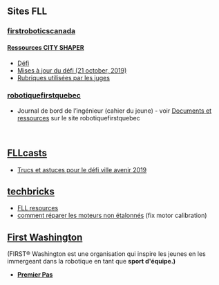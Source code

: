 ## Sites FLL

### [firstroboticscanada](https://www.firstroboticscanada.org/fll/)
#### [Ressources CITY SHAPER](https://www.firstinspires.org/resource-library/fll/challenge-and-resources)
* [Défi](https://firstinspiresst01.blob.core.windows.net/fll/2020/city-shaper-challenge.pdf)
* [Mises à jour du défi (21 october, 2019)](https://firstinspiresst01.blob.core.windows.net/fll/2020/city-shaper-challenge-updates.pdf)
* [Rubriques utilisées par les juges](https://firstinspiresst01.blob.core.windows.net/fll/2020/first-lego-league-rubrics.pdf)

### [robotiquefirstquebec](https://robotiquefirstquebec.org/fll/)
* Journal de bord de l’ingénieur (cahier du jeune)  - voir [Documents et ressources](https://robotiquefirstquebec.org/fll/defi-documentation/) sur le site robotiquefirstquebec

<br>

## [FLLcasts](https://www.fllcasts.com/)
* [Trucs et astuces pour le défi ville avenir 2019](https://www.fllcasts.com/competitions/first-lego-league/2019-city-shaper-challenge/tips-and-tricks-fll-2019)

## [techbricks](https://techbrick.com)
* [FLL resources](https://techbrick.com/fll-resources/fll2019)
* [comment réparer les moteurs non étalonnés](https://techbrick.com/techbrick/Lego/TechBrick/TechTips/NXTCalibration/) (fix motor calibration)

## [First Washington](http://fll.firstwa.org)
(FIRST® Washington est une organisation qui inspire les jeunes en les immergeant dans la robotique en tant que <b>sport d'équipe<b/>.)
* [Premier Pas](http://fll.firstwa.org/wp-content/uploads/2018/10/FIRST%20Steps%20-%20FLL%20Complete%20Guide.pdf)
